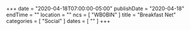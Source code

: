 +++
date = "2020-04-18T07:00:00-05:00"
publishDate = "2020-04-18"
endTime = ""
location = ""
ncs = [ "WB0BIN" ]
title = "Breakfast Net"
categories = [ "Social" ]
dates = [ "" ]
+++
